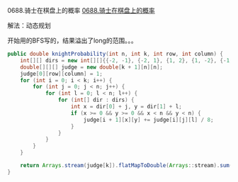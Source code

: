 0688.骑士在棋盘上的概率
[0688.骑士在棋盘上的概率](https://leetcode-cn.com/problems/knight-probability-in-chessboard/)



解法：动态规划

开始用的BFS写的，结果溢出了long的范围。。。

```java
public double knightProbability(int n, int k, int row, int column) {
    int[][] dirs = new int[][]{{-2, -1}, {-2, 1}, {1, 2}, {1, -2}, {-1, 2}, {-1, -2}, {2, 1}, {2, -1}};
    double[][][] judge = new double[k + 1][n][n];
    judge[0][row][column] = 1;
    for (int i = 0; i < k; i++) {
        for (int j = 0; j < n; j++) {
            for (int l = 0; l < n; l++) {
                for (int[] dir : dirs) {
                    int x = dir[0] + j, y = dir[1] + l;
                    if (x >= 0 && y >= 0 && x < n && y < n) {
                        judge[i + 1][x][y] += judge[i][j][l] / 8;
                    }
                }
            }
        }
    }

    return Arrays.stream(judge[k]).flatMapToDouble(Arrays::stream).sum();
}
```

